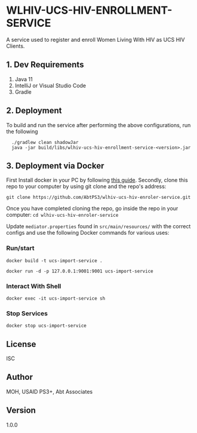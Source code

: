 # WLHIV-UCS-HIV-ENROLLMENT-SERVICE

A service used to register and enroll Women Living With HIV as UCS HIV Clients.

## 1. Dev Requirements

1. Java 11
2. IntelliJ or Visual Studio Code
3. Gradle

## 2. Deployment

To build and run the service after performing the above configurations, run the following

```
  ./gradlew clean shadowJar
  java -jar build/libs/wlhiv-ucs-hiv-enrollment-service-<version>.jar
```


## 3. Deployment via Docker

First Install docker in your PC by following [this guide](https://docs.docker.com/engine/install/). Secondly, clone this repo to your computer by using git clone and the repo's address:

`git clone https://github.com/AbtPS3/wlhiv-ucs-hiv-enroler-service.git`

Once you have completed cloning the repo, go inside the repo in your computer: `cd wlhiv-ucs-hiv-enroler-service` 

Update `mediator.properties` found in `src/main/resources/` with the correct configs and use the following Docker commands for various uses:

### Run/start
`docker build -t ucs-import-service .`

`docker run -d -p 127.0.0.1:9001:9001 ucs-import-service`


### Interact With Shell

`docker exec -it ucs-import-service sh`

### Stop Services

`docker stop ucs-import-service`

## License

ISC

## Author

MOH, USAID PS3+, Abt Associates

## Version

1.0.0